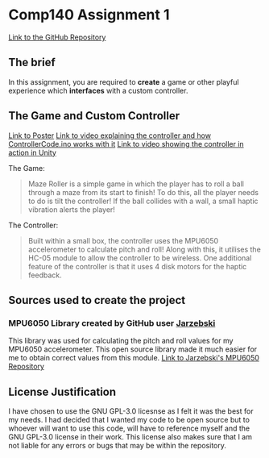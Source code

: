 # Comp140 Assignment 1
[Link to the GitHub Repository](https://github.com/thomasoleary/Comp140-Maze)

## The brief
In this assignment, you are required to **create** a game or other playful experience which **interfaces** with a custom controller.

## The Game and Custom Controller
[Link to Poster](https://falmouthac-my.sharepoint.com/:b:/r/personal/to231922_falmouth_ac_uk/Documents/Comp140/Part%20B.pdf?csf=1&e=QhmGzC)
[Link to video explaining the controller and how ControllerCode.ino works with it](https://falmouthac-my.sharepoint.com/:v:/r/personal/to231922_falmouth_ac_uk/Documents/Comp140/Controller%20Video.mp4?csf=1&e=iw7OoS)
[Link to video showing the controller in action in Unity](https://falmouthac-my.sharepoint.com/:v:/r/personal/to231922_falmouth_ac_uk/Documents/Comp140/Unity%20Video.mp4?csf=1&e=SCkbQr)

The Game:
> Maze Roller is a simple game in which the player has to roll a ball through a maze from its start to finish!
>To do this, all the player needs to do is tilt the controller! If the ball collides with a wall, a small haptic vibration alerts the player!

The Controller:
>Built within a small box, the controller uses the MPU6050 accelerometer to calculate pitch and roll! Along with this, it utilises the HC-05 module to allow the controller to be wireless. One additional feature of the controller is that it uses 4 disk motors for the haptic feedback.

## Sources used to create the project
### MPU6050 Library created by GitHub user [Jarzebski](https://github.com/jarzebski)
This library was used for calculating the pitch and roll values for my MPU6050 accelerometer.
This open source library made it much easier for me to obtain correct values from this module.
[Link to Jarzebski's MPU6050 Repository](https://github.com/jarzebski/Arduino-MPU6050)

## License Justification
I have chosen to use the GNU GPL-3.0 licesnse as I felt it was the best for my needs. I had decided that I wanted my code to be open source but to whoever will want to use this code, will have to reference myself and the GNU GPL-3.0 license in their work. This license also makes sure that I am not liable for any errors or bugs that may be within the repository.